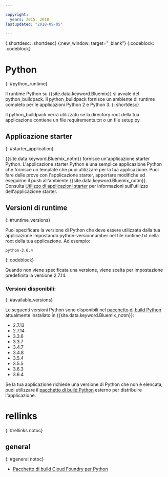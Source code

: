 ```yaml
---

copyright:
  years: 2015, 2018
lastupdated: "2018-09-05"

---
```


{:shortdesc: .shortdesc}
{:new_window: target="_blank"}
{:codeblock: .codeblock}

# Python
{: #python_runtime}

Il runtime Python su {{site.data.keyword.Bluemix}} si avvale del python_buildpack.
Il python_buildpack fornisce un ambiente di runtime completo per le applicazioni Python 2 e Python 3.
{: shortdesc}

Il python_buildpack verrà utilizzato se la directory root della tua applicazione contiene un file requirements.txt o un file setup.py.

## Applicazione starter
{: #starter_application}

{{site.data.keyword.Bluemix_notm}} fornisce un'applicazione starter Python.  L'applicazione starter Python è una semplice applicazione Python che fornisce un template che puoi utilizzare per la tua applicazione. Puoi fare delle prove con l'applicazione starter, apportare modifiche ed eseguirne il push
all'ambiente {{site.data.keyword.Bluemix_notm}}.  Consulta [Utilizzo di applicazioni starter](../common/starter_app_usage.html) per informazioni sull'utilizzo dell'applicazione starter.

## Versioni di runtime
{: #runtime_versions}

Puoi specificare la versione di Python che deve essere utilizzata dalla tua applicazione impostando python-versionnumber nel file runtime.txt nella root della tua applicazione. Ad esempio:

```
python-3.6.4
```
{: codeblock}

Quando non viene specificata una versione, viene scelta per impostazione predefinita la versione 2.7.14.

### Versioni disponibili:
{: #available_versions}

Le seguenti versioni Python sono disponibili nel [pacchetto
di build Python](https://github.com/cloudfoundry/python-buildpack/releases/tag/v1.6.11) attualmente
installato in {{site.data.keyword.Bluemix_notm}}:

* 2.7.13
* 2.7.14
* 3.3.6
* 3.3.7
* 3.4.7
* 3.4.8
* 3.5.4
* 3.5.5
* 3.6.3
* 3.6.4

Se la tua applicazione richiede una versione di Python che non è elencata, puoi utilizzare
il [pacchetto di build Python](https://github.com/cloudfoundry/python-buildpack) esterno
per distribuire l'applicazione.

# rellinks
{: #rellinks notoc}
## general
{: #general notoc}
* [Pacchetto di build Cloud Foundry per Python](https://github.com/cloudfoundry/python-buildpack)
